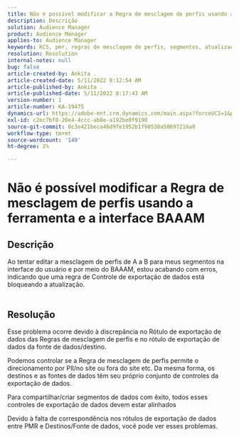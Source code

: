 ```yaml
---
title: Não é possível modificar a Regra de mesclagem de perfis usando a ferramenta e a interface BAAAM
description: Descrição
solution: Audience Manager
product: Audience Manager
applies-to: Audience Manager
keywords: KCS, pmr, regras de mesclagem de perfis, segmentos, atualização, editar
resolution: Resolution
internal-notes: null
bug: false
article-created-by: Ankita .
article-created-date: 5/11/2022 8:12:54 AM
article-published-by: Ankita .
article-published-date: 5/11/2022 8:17:43 AM
version-number: 1
article-number: KA-19475
dynamics-url: https://adobe-ent.crm.dynamics.com/main.aspx?forceUCI=1&pagetype=entityrecord&etn=knowledgearticle&id=19c23222-02d1-ec11-a7b5-0022480a8d10
exl-id: c2ec7bf0-20e4-4ccc-ab8e-a192be0f9190
source-git-commit: 0c3e421beca46d9fe1952b1f98538a50697216a0
workflow-type: tm+mt
source-wordcount: '149'
ht-degree: 2%

---
```


# Não é possível modificar a Regra de mesclagem de perfis usando a ferramenta e a interface BAAAM

## Descrição

Ao tentar editar a mesclagem de perfis de A a B para meus segmentos na interface do usuário e por meio do BAAAM, estou acabando com erros, indicando que uma regra de Controle de exportação de dados está bloqueando a atualização.
<br> 

## Resolução


Esse problema ocorre devido à discrepância no Rótulo de exportação de dados das Regras de mesclagem de perfis e no rótulo de exportação de dados da fonte de dados/destino.

Podemos controlar se a Regra de mesclagem de perfis permite o direcionamento por PII/no site ou fora do site etc. Da mesma forma, os destinos e as fontes de dados têm seu próprio conjunto de controles da exportação de dados.

Para compartilhar/criar segmentos de dados com êxito, todos esses controles de exportação de dados devem estar alinhados

Devido à falta de correspondência nos rótulos de exportação de dados entre PMR e Destinos/Fonte de dados, você pode ver esses problemas.
